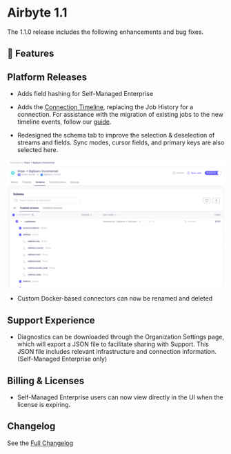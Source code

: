 # Airbyte 1.1

The 1.1.0 release includes the following enhancements and bug fixes.

## 🚀 Features

## Platform Releases
- Adds field hashing for Self-Managed Enterprise
- Adds the [Connection Timeline](../../cloud/managing-airbyte-cloud/review-connection-timeline), replacing the Job History for a connection. For assistance with the migration of existing jobs to the new timeline events, follow our [guide](https://github.com/airbytehq/airbyte/discussions/46319). 

- Redesigned the schema tab to improve the selection & deselection of streams and fields. Sync modes, cursor fields, and primary keys are also selected here.

![Schema Tab](./assets/new-schema-tab.png)

- Custom Docker-based connectors can now be renamed and deleted 

## Support Experience
- Diagnostics can be downloaded through the Organization Settings page, which will export a JSON file to facilitate sharing with Support. This JSON file includes relevant infrastructure and connection information.  (Self-Managed Enterprise only) 

## Billing & Licenses
- Self-Managed Enterprise users can now view directly in the UI when the license is expiring.

## Changelog
See the [Full Changelog](https://github.com/airbytehq/airbyte/releases)
